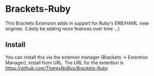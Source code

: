 Brackets-Ruby
=============

This Brackets Extension adds in support for Ruby's ERB/HAML view engines.
(Likely be adding more features over time ...)

Install
-------
You can install this via the extenion manager (Brackets -> Extention Manager), install from URL. The URL for the extention is https://github.com/TheresNoBox/Brackets-Ruby